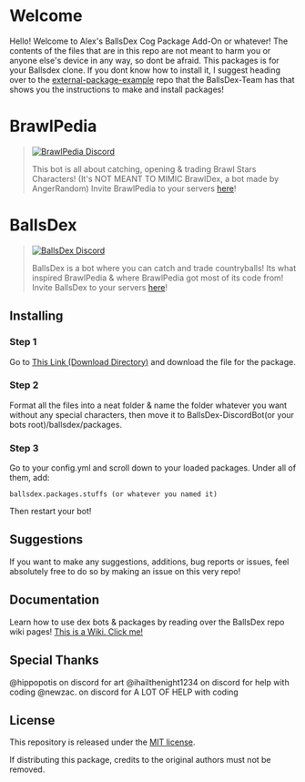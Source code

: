 # Welcome

Hello! Welcome to Alex's BallsDex Cog Package Add-On or whatever! The contents of the files that are in this repo are not meant to harm you or anyone else's device in any way, so dont be afraid. 
This packages is for your Ballsdex clone. If you dont know how to install it, I suggest heading over to the [external-package-example](https://github.com/Ballsdex-Team/external-package-example)
repo that the BallsDex-Team has that shows you the instructions to make and install packages!

# BrawlPedia

> [![BrawlPedia Discord](https://discord.com/api/guilds/1270818465326043292/embed.png?style=banner2)](https://discord.gg/6jtJShmTRS)
> 
> 
> This bot is all about catching, opening & trading Brawl Stars Characters! 
> (It's NOT MEANT TO MIMIC BrawlDex, a bot made by AngerRandom)
> Invite BrawlPedia to your servers [here](https://discord.com/api/oauth2/authorize?client_id=1320555542497853543&permissions=537193536&scope=bot%20applications.commands)!

# BallsDex

> [![BallsDex Discord](https://discord.com/api/guilds/1049118743101452329/embed.png?style=banner2)](https://discord.gg/Qn2Rkdkxwc)
> 
> BallsDex is a bot where you can catch and trade countryballs! Its what inspired BrawlPedia & where BrawlPedia got most of its code from!
> Invite BallsDex to your servers [here](https://discord.com/api/oauth2/authorize?client_id=999736048596816014&permissions=537193536&scope=bot%20applications.commands)!


## Installing

### Step 1

Go to [This Link (Download Directory)](https://github.com/CrashTestAlex/alex-and-more/tree/main/stuffs) and download the file for the package.

### Step 2 

Format all the files into a neat folder & name the folder whatever you want without any special characters, then move it to BallsDex-DiscordBot(or your bots root)/ballsdex/packages.

### Step 3

Go to your config.yml and scroll down to your loaded packages. Under all of them, add:
```
ballsdex.packages.stuffs (or whatever you named it)
```
Then restart your bot!

## Suggestions

If you want to make any suggestions, additions, bug reports or issues, feel absolutely free to do so by making an issue on this very repo!

## Documentation

Learn how to use dex bots & packages by reading over the BallsDex repo wiki pages!
[This is a Wiki. Click me!](https://github.com/laggron42/BallsDex-Discordbot/wiki)

## Special Thanks

@hippopotis on discord for art
@ihailthenight1234 on discord for help with coding
@newzac. on discord for A LOT OF HELP with coding

## License

This repository is released under the [MIT license](https://opensource.org/licenses/MIT).

If distributing this package, credits to the original authors must not be removed.
